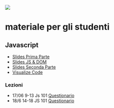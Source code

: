 ![](https://techstationpadova.it/wp-content/uploads/2018/04/tech-station-padova-by-molengeek.png?x60671)

# materiale per gli studenti

## Javascript
- [Slides Prima Parte](https://github.com/polito-WA1-2020/course-materials/raw/master/slide/1-01-javascript-part1.pdf)
- [Slides JS & DOM](https://github.com/polito-WA1-2020/course-materials/raw/master/slide/2-04-browser_JS_DOM.pdf)
- [Slides Seconda Parte](https://github.com/polito-WA1-2020/course-materials/raw/master/slide/1-02-javascript-part2.pdf)
- [Visualize Code](http://pythontutor.com/visualize.html#mode=edit)

### Lezioni
- 17/06 9-13 Js 101 [Questionario]( https://docs.google.com/forms/d/e/1FAIpQLSf-kwEnBtf9Dh4_6cLC91gYSNQmQKCGEgRxQV-wdRZS0yAqoQ/viewform?usp=pp_url&entry.1458922209=Sergio+Marchesini )
- 18/6 14-18 JS 101 [Questionario]( https://docs.google.com/forms/d/e/1FAIpQLSfrgzsE5svNQ9xayRupqm2Vd9322kGCeoj7wYlR-c_IX7W6Jg/viewform?usp=pp_url&entry.1458922209=Sergio+Marchesini)
